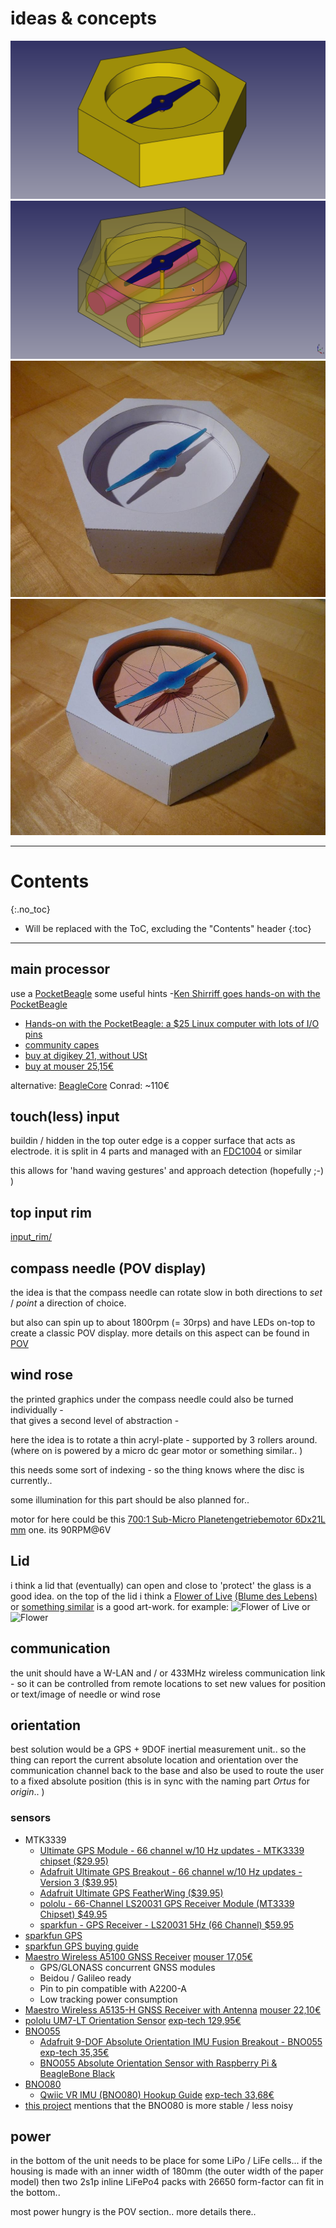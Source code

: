 # ideas & concepts

<!--lint disable list-item-indent-->
<!--lint disable list-item-bullet-indent-->


<div class="hoverswitch">
    <img class="pic" alt="ortogere first sketch 3d model" src="size_papertest/sketch_size_papertest_3d_model.png">
    <img class="pic new" alt="ortogere first sketch 3d model" src="size_papertest/sketch_size_papertest_3d_model_transparent.png">
</div>

<div class="hoverswitch">
    <img class="pic" alt="ortogere paper model white" src="photos/P1660763_small.jpg">
    <img class="pic new" alt="ortogere paper model" src="photos/P1660765_small.jpg">
</div>

---
# Contents
{:.no_toc}

* Will be replaced with the ToC, excluding the "Contents" header
{:toc}
---

## main processor
use a [PocketBeagle](https://beagleboard.org/pocket)
some useful hints
-[Ken Shirriff goes hands-on with the PocketBeagle](https://beagleboardfoundation.wordpress.com/2018/02/04/ken-shirrif-goes-hands-on-with-the-pocketbeagle/)
- [Hands-on with the PocketBeagle: a $25 Linux computer with lots of I/O pins](http://www.righto.com/2017/12/hands-on-with-pocketbeagle-tiny-25.html)
- [community capes](https://elinux.org/Beagleboard:BeagleBone_Capes)
- [buy at digikey 21, without USt](https://www.digikey.de/products/de?keywords=PocketBeagle)
- [buy at mouser 25,15€](https://www.mouser.de/_/?Keyword=PocketBeagle)

alternative: [BeagleCore](http://beaglecore.com/) Conrad: ~110€



## touch(less) input
buildin / hidden in the top outer edge is a copper surface that acts as electrode.
it is split in 4 parts and managed with an [FDC1004](https://github.com/s-light/TI_FDC1004_Breakout) or similar

this allows for 'hand waving gestures' and approach detection (hopefully ;-) )


## top input rim
[input_rim/](input_rim/)


## compass needle (POV display)

the idea is that the compass needle can rotate slow in both directions to *set* / *point* a direction of choice.

but also can spin up to about 1800rpm (= 30rps) and have LEDs on-top to create a classic POV display.
more details on this aspect can be found in [POV](POV/readme.md)

## wind rose
the printed graphics under the compass needle could also be turned individually -  
that gives a second level of abstraction -

here the idea is to rotate a thin acryl-plate - supported by 3 rollers around.
(where on is powered by a micro dc gear motor or something similar.. )

this needs some sort of indexing - so the thing knows where the disc is currently..

some illumination for this part should be also planned for..

motor for here could be this [700:1 Sub-Micro Planetengetriebemotor 6Dx21L mm](https://www.exp-tech.de/motoren/dc-getriebemotoren/7038/700-1-sub-micro-planetengetriebemotor-6dx21l-mm) one.
its 90RPM@6V

## Lid
i think a lid that (eventually) can open and close to 'protect' the glass is a good idea.
on the top of the lid i think a [Flower of Live](https://en.wikipedia.org/wiki/Overlapping_circles_grid) [(Blume des Lebens)](https://de.wikipedia.org/wiki/Blume_des_Lebens) or [something similar](https://openclipart.org/detail/17495/decorative-flower) is a good art-work.
for example:
![Flower of Live](https://upload.wikimedia.org/wikipedia/commons/0/08/Flower-of-Life-small.svg)
or
![Flower](https://openclipart.org/download/17495/lemmling-Decorative-flower.svg)

## communication
the unit should have a W-LAN and / or 433MHz wireless communication link -
so it can be controlled from remote locations to set new values for position or text/image of needle or wind rose

## orientation
best solution would be a GPS + 9DOF inertial measurement unit..
so the thing can report the current absolute location and orientation over the communication channel back to the base and also
be used to route the user to a fixed absolute position (this is in sync with the naming part *Ortus* for *origin*.. )

### sensors
- MTK3339
    - [Ultimate GPS Module - 66 channel w/10 Hz updates - MTK3339 chipset ($29.95)](https://www.adafruit.com/product/790)
    - [Adafruit Ultimate GPS Breakout - 66 channel w/10 Hz updates - Version 3 ($39.95)](https://www.adafruit.com/product/746)
    - [Adafruit Ultimate GPS FeatherWing ($39.95)](https://www.adafruit.com/product/3133)
    - [pololu - 66-Channel LS20031 GPS Receiver Module (MT3339 Chipset) $49.95](https://www.pololu.com/product/2138)
    - [sparkfun - GPS Receiver - LS20031 5Hz (66 Channel) $59.95](https://www.sparkfun.com/products/8975)
- [sparkfun GPS](https://www.sparkfun.com/search/results?term=gps)
- [sparkfun GPS buying guide](https://www.sparkfun.com/pages/GPS_Guide)
- [Maestro Wireless A5100 GNSS Receiver](http://www.maestro-wireless.com/portfolio-items/a5100-a/) [mouser 17,05€](https://www.mouser.de/_/?Keyword=GNSS%20A5100-A)
    - GPS/GLONASS concurrent GNSS modules
    - Beidou / Galileo ready
    - Pin to pin compatible with A2200-A
    - Low tracking power consumption
- [Maestro Wireless A5135-H GNSS Receiver with Antenna](http://www.maestro-wireless.com/a5135-h-technical-specifications/)  [mouser 22,10€](https://www.mouser.de/_/?Keyword=GNSS%20A5135-H)
- [pololu UM7-LT Orientation Sensor](https://www.pololu.com/product/2763) [exp-tech 129,95€](https://www.exp-tech.de/sensoren/imu/5999/um7-lt-orientierungssensor)
- [BNO055](https://www.bosch-sensortec.com/bst/products/all_products/bno055)
    - [Adafruit 9-DOF Absolute Orientation IMU Fusion Breakout - BNO055](https://www.adafruit.com/product/2472) [exp-tech 35,35€](https://www.exp-tech.de/sensoren/beschleunigung/6446/adafruit-9-dof-absolute-orientation-imu-fusion-breakout-bno055?c=1090)
    - [BNO055 Absolute Orientation Sensor with Raspberry Pi & BeagleBone Black](https://learn.adafruit.com/bno055-absolute-orientation-sensor-with-raspberry-pi-and-beaglebone-black)
- [BNO080](https://www.bosch-sensortec.com/bst/products/all_products/bno080)
    - [Qwiic VR IMU (BNO080) Hookup Guide](https://learn.sparkfun.com/tutorials/qwiic-vr-imu-bno080-hookup-guide?_ga=2.203024980.490365886.1525245502-1455689428.1519465931) [exp-tech 33,68€](https://www.exp-tech.de/sensoren/beschleunigung/8757/sparkfun-vr-imu-breakout-bno080-qwiic?c=1090)
- [this project](https://hackaday.io/project/39158-odroid-xu4-based-control-computer) mentions that the BNO080 is more stable / less noisy


## power
in the bottom of the unit needs to be place for some LiPo / LiFe cells...
if the housing is made with an inner width of 180mm (the outer width of the paper model)
then two 2s1p inline LiFePo4 packs with 26650 form-factor can fit in the bottom..

most power hungry is the POV section.. more details there..
